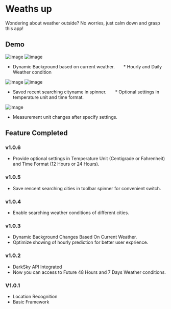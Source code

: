 # Weaths up

Wondering about weather outside? No worries, just calm down and grasp this app!



## Demo


![image](https://github.com/zaneran/Weaths_up/raw/master/raw/image_folder/First_page.png)         ![image](https://github.com/zaneran/Weaths_up/raw/master/raw/image_folder/hourly_folded.png)
* Dynamic Background based on current weather.       * Hourly and Daily Weather condition

![image](https://github.com/zaneran/Weaths_up/raw/master/raw/image_folder/spinner_dropping.png)       ![image](https://github.com/zaneran/Weaths_up/raw/master/raw/image_folder/Setting.png)
* Saved recent searching cityname in spinner.       * Optional settings in temperature unit and time format.

![image](https://github.com/zaneran/Weaths_up/raw/master/raw/image_folder/After_Setting.png)
* Measurement unit changes after specify settings.

## Feature Completed

### v1.0.6

* Provide optional settings in Temperature Unit (Centigrade or Fahrenheit) and Time Format (12 Hours or 24 Hours).

### v1.0.5

* Save rencent searching cities in toolbar spinner for convenient switch.

### v1.0.4

* Enable searching weather conditions of different cities.

### v1.0.3

* Dynamic Background Changes Based On Current Weather.
* Optimize showing of hourly prediction for better user exprience.

### v1.0.2

* DarkSky API Integrated
* Now you can access to Future 48 Hours and 7 Days Weather conditions.

### V1.0.1

* Location Recognition
* Basic Framework
